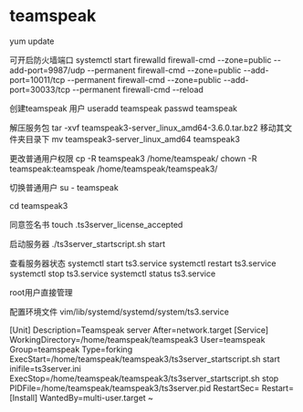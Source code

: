 # teamspeak

yum update

可开启防火墙端口
systemctl start firewalld
firewall-cmd --zone=public --add-port=9987/udp --permanent
firewall-cmd --zone=public --add-port=10011/tcp --permanent
firewall-cmd --zone=public --add-port=30033/tcp --permanent
firewall-cmd --reload

创建teamspeak 用户
useradd teamspeak
passwd teamspeak


解压服务包
tar -xvf teamspeak3-server_linux_amd64-3.6.0.tar.bz2
移动其文件夹目录下
mv teamspeak3-server_linux_amd64 teamspeak3

更改普通用户权限
cp -R teamspeak3 /home/teamspeak/
chown -R teamspeak:teamspeak /home/teamspeak/teamspeak3/

切换普通用户
su - teamspeak

cd teamspeak3

同意签名书
touch .ts3server_license_accepted

启动服务器
./ts3server_startscript.sh start

查看服务器状态
systemctl start ts3.service 
systemctl restart ts3.service 
systemctl stop ts3.service 
systemctl status ts3.service 




root用户直接管理

配置环境文件
vim/lib/systemd/systemd/system/ts3.service

[Unit]
Description=Teamspeak server
After=network.target
[Service]
WorkingDirectory=/home/teamspeak/teamspeak3
User=teamspeak
Group=teamspeak
Type=forking
ExecStart=/home/teamspeak/teamspeak3/ts3server_startscript.sh start
inifile=ts3server.ini
ExecStop=/home/teamspeak/teamspeak3/ts3server_startscript.sh stop
PIDFile=/home/teamspeak/teamspeak3/ts3server.pid
RestartSec=
Restart=
[Install]
WantedBy=multi-user.target
~                            
